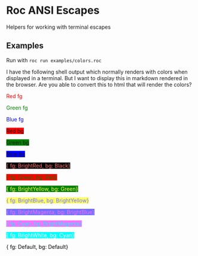 # Roc ANSI Escapes

Helpers for working with terminal escapes

## Examples

Run with `roc run examples/colors.roc`

I have the following shell output which normally renders with colors when displayed in a terminal. But I want to display this in markdown rendered in the browser. Are you able to convert this to html that will render the colors?

<p><span style="color: red;">Red fg</span></p>
<p><span style="color: green;">Green fg</span></p>
<p><span style="color: blue;">Blue fg</span></p>
<p><span style="background-color: red;">Red bg</span></p>
<p><span style="background-color: green;">Green bg</span></p>
<p><span style="background-color: blue;">Blue bg</span></p>
<p><span style="color: #ff6f6f; background-color: black;">{ fg: BrightRed, bg: Black}</span></p>
<p><span style="color: green; background-color: red;">{ fg: Green, bg: Red}</span></p>
<p><span style="color: #ffff54; background-color: green;">{ fg: BrightYellow, bg: Green}</span></p>
<p><span style="color: #6f6fff; background-color: #ffff6f;">{ fg: BrightBlue, bg: BrightYellow}</span></p>
<p><span style="color: #ff6fff; background-color: #6f6fff;">{ fg: BrightMagenta, bg: BrightBlue}</span></p>
<p><span style="color: cyan; background-color: #ff6fff;">{ fg: Cyan, bg: BrightMagenta}</span></p>
<p><span style="color: #ffffff; background-color: cyan;">{ fg: BrightWhite, bg: Cyan}</span></p>
<p><span style="color: black; background-color: white;">{ fg: Default, bg: Default}</span></p>

